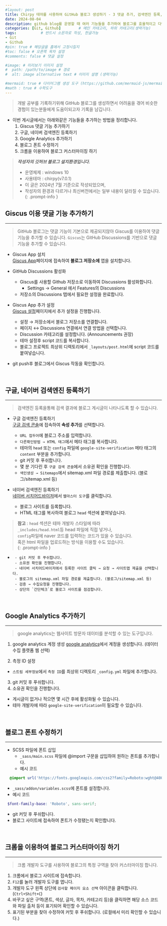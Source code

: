 ```yaml
---
#layout: post
title: Chirpy 테마를 사용하여 GitHub 블로그 생성하기 - 3 댓글 추가, 검색엔진 등록, 폰트 수정 등
date: 2024-08-04
description: github blog를 운영할 때 여러 기능들을 추가하여 블로그를 효율적이고 다양하게 활용해보는 방법을 알아보겠습니다. # 검색어 및 글요약
categories: [Git, Github]        # 메인 카테고리, 하위 카테고리(생략가능)
tags:           # 반드시 소문자로 작성, 한글가능
- Git
- Github
#pin: true # 해당글을 홈에서 고정시킬지
#toc: false # 오른쪽 목차 설정
#comments: false # 댓글 설정

#image: # 미리보기 이미지 설정
#  path: /path/to/image # 경로
#  alt: image alternative text # 이미지 설명 (생략가능)

#mermaid: true # 다이어그램 생성 도구 (https://github.com/mermaid-js/mermaid)
#math : true # 수학도구
---
```



> 개발 공부를 기록하기위해 GitHub 블로그를 생성하면서 어려움을 겪어 비슷한 경험이 있는분들에게 도움이되고자 기록을 남깁니다.  
  - 이번 게시글에서는 아래와같은 기능들을 추가하는 방법을 정리합니다.   
     1. Giscus 댓글 기능 추가하기
     2. 구글, 네이버 검색엔진 등록하기
     3. Google Analytics 추가하기
     4. 블로그 폰트 수정하기
     5. 크롬을 이용하여 블로그 커스터마이징 하기


> ***작성자의 깃허브 블로그 설치환경입니다.***   
> - 운영체제 : windows 10    
> - 사용테마 : chirpy(v7.0.1)   
> - 이 글은 2024년 7월 기준으로 작성되었으며,  
> - 작성자의 환경과 다르거나 최신버전에서는 일부 내용이 달라질 수 있습니다.  
{: .prompt-info }  


## Giscus 이용 댓글 기능 추가하기  
---

> GitHub 블로그는 댓글 기능이 기본으로 제공되지않아 Giscus를 이용하여 댓글 기능을 추가할 수 있습니다.
> `Giscus`는 GitHub Discussions를 기반으로 댓글 기능을 추가할 수 있습니다.


- Giscus App 설치   
<a href="https://github.com/apps/giscus" target="_blank">Giscus App</a>페이지에 접속하여 **블로그 저장소에** 앱을 설치합니다.  

- GitHub Discussions 활성화
  - Giscus를 사용할 Github 저장소로 이동하여 Discussions 활성화합니다.   
    - Settings → General 에서 Features의 Discussions   
  - 저장소의 Discussions 탭에서 필요한 설정을 완료합니다.       
- Giscus App 추가 설정   
<a href="https://giscus.app/ko" target="_blank">Giscus 설정</a>페이지에서 추가 설정을 진행합니다.     

  - 설정 → 저장소에서 블로그 저장소를 연결합니다.
  - 페이지 ↔ Discussions 연결에서 연결 방법을 선택합니다.
  - Discussion 카테고리를 설정합니다. (Announcements 권장)
  - 테마 설정후 script 코드를 복사합니다.
  - 블로그 프로젝트 최상위 디렉토리에서 `_layouts/post.html`에 script 코드를 붙여넣습니다.   


- git push후 블로그에서 Giscus 작동을 확인합니다.


<br>



## 구글, 네이버 검색엔진 등록하기   
---
> 검색엔진 등록을통해 검색 결과에 블로그 게시글이 나타나도록 할 수 있습니다.   


- 구글 검색엔진 등록하기   
<a href="https://search.google.com/search-console?hl=ko" target="_blank">구글 검색 콘솔</a>에 접속하여 **속성 추가**를 선택합니다.    

  - `URL 접두어`에 블로그 주소를 입력합니다.
  - `다른확인방법 → HTML 태그`에서 메타 태그를 복사합니다.
  - 테마의 `head` 또는 `config` 파일에 `google-site-verification` 메타 태그의 `content` 부분을 추가합니다.
  - git 커밋 후 푸쉬합니다.
  - 몇 분 기다린 후 `구글 검색 콘솔`에서 소유권 확인을 진행합니다.
  - `색인생성 → Sitemaps`에서 sitemap.xml 파일 경로를 제출합니다. (블로그/sitemap.xml 등)

- 네이버 검색엔진 등록하기   
<a href="https://searchadvisor.naver.com/" target="_blank">네이버 서치어드바이저</a>에서 `웹마스터 도구`를 클릭합니다.   

  - 블로그 사이트를 등록합니다.
  - HTML 태그를 복사하여 블로그 `head` 섹션에 붙여넣습니다.   

> **참고** : `head` 섹션은 테마 개발자 스타일에 따라    
> `_includes/head.html`등 head 파일에 직접 넣거나,   
> `config`파일에 naver 코드를 입력하는 코드가 있을 수 있습니다.   
> 혹은 html 파일을 업로드하는 방식을 이용할 수도 있습니다.       
{: .prompt-info }   

-    
       - git 커밋 후 푸쉬합니다.
       - 소유권 확인을 진행합니다.
       - 네이버 서치어드바이저에서 등록한 사이트 클릭 → 요청 → 사이트맵 제출을 선택합니다.
       - 블로그의 sitemap.xml 파일 경로를 제출합니다. (블로그/sitemap.xml 등)
       - 검증 → 수집요청을 진행합니다.
       - 상단의 `간단체크`로 블로그 사이트를 점검합니다.


<br>


## Google Analytics 추가하기  
---
> google analytics는 웹사이트 방문자 데이터를 분석할 수 있는 도구입니다.   


1. google analytics 계정 생성
<a href="https://analytics.google.com/analytics/web/?authuser=0#/provision/SignUp" target="_blank">google analytics</a>에서 계정을 생성합니다. (데이터 수집 플랫폼 웹 선택)  

2. 측정 ID 설정   
  - `스트림 세부정보`에서 `측정 ID`를 최상위 디렉토리 `_config.yml` 파일에 추가합니다.   
3. git 커밋 후 푸쉬합니다.
4. 소유권 확인을 진행합니다.   
  - 게시글이 없거나 적으면 몇 시간 후에 활성화될 수 있습니다.
  - 테마 개발자에 따라 `google-site-verification`이 필요할 수 있습니다.

<br>



## 블로그 폰트 수정하기  
---

- SCSS 파일에 폰트 삽입   
  - `_sass/main.scss` 파일에 @import 구문을 삽입하여 원하는 폰트를 추가합니다.   
  - 예시 코드   

```scss
  @import url('https://fonts.googleapis.com/css2?family=Roboto:wght@400;700&display=swap');
```  

  - `_sass/addon/variables.scss`에 폰트를 설정합니다.
  - 예시 코드   

 ```scss
  $font-family-base: 'Roboto', sans-serif;
```  

- git 커밋 후 푸쉬합니다.
- 블로그 사이트에 접속하여 폰트가 수정됐는지 확인합니다.


<br>



## 크롬을 이용하여 블로그 커스터마이징 하기  
---
> 크롬 개발자 도구를 사용하여 블로그의 특정 구역을 찾아 커스터마이징 합니다.   


1. 크롬에서 블로그 사이트에 접속합니다.
2. `F12`를 눌러 개발자 도구를 엽니다.
3. 개발자 도구 왼쪽 상단에 `검사할 페이지 요소 선택` 아이콘을 클릭합니다.(`Ctrl+Shift+C`)
4. 바꾸고 싶은 구역(폰트, 색상, 글자, 목차, 카테고리 등)을 클릭하면 해당 소스 코드와 파일 출처 등이 표기되어 확인할 수 있습니다.
5. 표기된 부분을 찾아 수정하여 커밋 후 푸쉬합니다. (로컬에서 미리 확인할 수 있습니다.)


<br>






